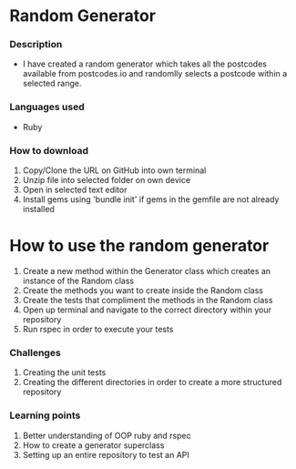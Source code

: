 # Random Generator
### Description
* I have created a random generator which takes all the postcodes available from postcodes.io and randomlly selects a postcode within a selected range.

### Languages used
* Ruby

### How to download
1. Copy/Clone the URL on GitHub into own terminal
2. Unzip file into selected folder on own device 
3. Open in selected text editor
4. Install gems using 'bundle init' if gems in the gemfile are not already installed

# How to use the random generator
1. Create a new method within the Generator class which creates an instance of the Random class  
2. Create the methods you want to create inside the Random class
3. Create the tests that compliment the methods in the Random class
4. Open up terminal and navigate to the correct directory within your repository
5. Run rspec in order to execute your tests

### Challenges
1. Creating the unit tests
2. Creating the different directories in order to create a more structured repository

### Learning points
1. Better understanding of OOP ruby and rspec
2. How to create a generator superclass
3. Setting up an entire repository to test an API


